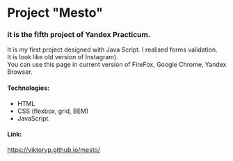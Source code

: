 # Project "Mesto"
### it is the fifth project of Yandex Practicum. <br/>
It is my first project designed with Java Script. I realised forms validation. <br/>
It is look like old version of Instagram). <br/>
You can use this page in current version of FireFox, Google Chrome, Yandex Browser. <br/>
#### Technologies:
* HTML 
* CSS (flexbox, grid, BEM) <br/>
* JavaScript.
#### Link: 
https://viktorvp.github.io/mesto/


